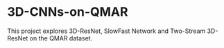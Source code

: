 # 3D-CNNs-on-QMAR

This project explores 3D-ResNet, SlowFast Network and Two-Stream 3D-ResNet on the QMAR dataset.
